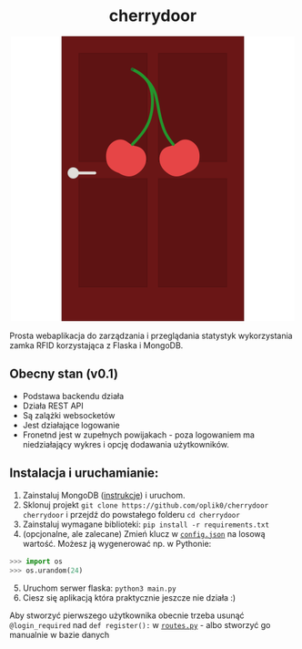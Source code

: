 <h1 align="center">cherrydoor</h1>
<p align="center">
  <img src="static/images/logo/logo.svg">
</p>
Prosta webaplikacja do zarządzania i przeglądania statystyk wykorzystania zamka RFID korzystająca z Flaska i MongoDB.

## Obecny stan (v0.1)
* Podstawa backendu działa
* Działa REST API
* Są zalążki websocketów
* Jest działające logowanie
* Fronetnd jest w zupełnych powijakach - poza logowaniem ma niedziałający wykres i opcję  dodawania użytkowników.

## Instalacja i uruchamianie:
1. Zainstaluj MongoDB ([instrukcje](https://docs.mongodb.com/manual/administration/install-community/)) i uruchom.
2. Sklonuj projekt `git clone https://github.com/oplik0/cherrydoor cherrydoor` i przejdź do powstałego folderu `cd cherrydoor`
3. Zainstaluj wymagane biblioteki: `pip install -r requirements.txt`
4. (opcjonalne, ale zalecane) Zmień klucz w [`config.json`](config.json) na losową wartość. Możesz ją wygenerować np. w Pythonie:
```Python
>>> import os
>>> os.urandom(24)
```
5. Uruchom serwer flaska: `python3 main.py`
6. Ciesz się aplikacją która praktycznie jeszcze nie działa :)

Aby stworzyć pierwszego użytkownika obecnie trzeba usunąć `@login_required` nad `def register():` w [`routes.py`](routes.py) - albo stworzyć go manualnie w bazie danych